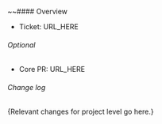 ~~#### Overview

- Ticket: URL_HERE

###### Optional

- Core PR: URL_HERE

###### Change log

{Relevant changes for project level go here.}

